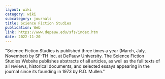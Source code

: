 ```yaml
---
layout: wiki
category: wiki
subcategory: journals
title: Science Fiction Studies
publication: Web
link: https://www.depauw.edu/sfs/index.htm
date: 2022-11-20
---
```


"Science Fiction Studies is published three times a year (March, July, November) by SF-TH Inc. at DePauw University. The Science Fiction Studies Website publishes abstracts of all articles, as well as the full texts of all reviews, historical documents, and selected essays appearing in the journal since its founding in 1973 by R.D. Mullen."
